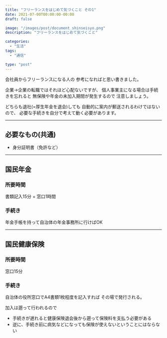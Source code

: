 ```yaml
---
title: "フリーランスをはじめて気づくこと その1"
date: 2021-07-00T00:00:00-00:00
draft: false

image: "/images/post/document_shinseisyo.png"
description: "フリーランスをはじめて気づくこと"

categories:
  - "生活"
tags:
  - "通信"

type: "post"
---
```


会社員からフリーランスになる人の
参考になればと思い書きました。

<!--more-->

企業→企業の転職ではそれほど心配ないですが、
個人事業主になる場合は手続きを忘れると
無保険や年金の未加入期間が発生するので
注意しましょう。

どちらも退社(=厚生年金を退会)しても
自動的に案内が郵送されるわけではないので、
必要な手続きを自分で考えて動く必要があります。

---

## 必要なもの(共通)
- 身分証明書（免許など）

---

## 国民年金
### 所要時間
書類記入15分 + 窓口1時間

### 手続き
年金手帳を持って自治体の年金事務所に行けばOK

---

## 国民健康保険
### 所要時間
窓口15分
### 手続き
自治体の役所窓口でA4書類1枚程度を記入すれば
その場で発行される。

加入は遡って行われるので
- 手続きが遅れると健康保険退会後から遡って保険料を支払う必要がある
- 逆に、手続き前に病気などになっても保険が使えないということにはならない